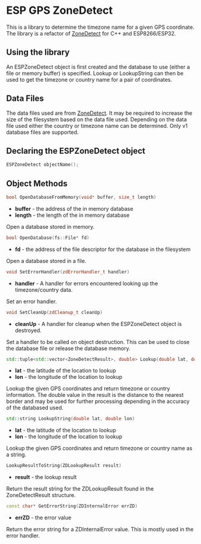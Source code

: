 # ESP GPS ZoneDetect

This is a library to determine the timezone name for a given GPS coordinate. The
library is a refactor of [ZoneDetect](https://github.com/BertoldVdb/ZoneDetect)
for C++ and ESP8266/ESP32.

## Using the library

An ESPZoneDetect object is first created and the database to use (either a file
or memory buffer) is specified. Lookup or LookupString can then be used to get
the timezone or country name for a pair of coordinates.

## Data Files

The data files used are from [ZoneDetect](https://github.com/BertoldVdb/ZoneDetect).
It may be required to increase the size of the filesystem based on the data
file used. Depending on the data file used either the country or timezone name
can be determined. Only v1 database files are supported.

## Declaring the ESPZoneDetect object

```c++
ESPZoneDetect objectName();
```

## Object Methods

```c++
bool OpenDatabaseFromMemory(void* buffer, size_t length)
```

- **buffer** - the address of the in memory database
- **length** - the length of the in memory database

Open a database stored in memory.

```c++
bool OpenDatabase(fs::File* fd)
```

- **fd** - the address of the file descriptor for the database in the filesystem

Open a database stored in a file.

```c++
void SetErrorHandler(zdErrorHandler_t handler)
```

- **handler** - A handler for errors encountered looking up the timezone/country
data.

Set an error handler.

```c++
void SetCleanUp(zdCleanup_t cleanUp)
```

- **cleanUp** - A handler for cleanup when the ESPZoneDetect object is destroyed.

Set a handler to be called on object destruction. This can be used to close the
database file or release the database memory.

```c++
std::tuple<std::vector<ZoneDetectResult>, double> Lookup(double lat, double lon)
```

- **lat** - the latitude of the location to lookup
- **lon** - the longitude of the location to lookup

Lookup the given GPS coordinates and return timezone or country information. The
double value in the result is the distance to the nearest border and may be used
for further processing depending in the accuracy of the databased used.

```c++
std::string LookupString(double lat, double lon)
```

- **lat** - the latitude of the location to lookup
- **lon** - the longitude of the location to lookup

Lookup the given GPS coordinates and return timezone or country name as a string.


```c++
LookupResultToString(ZDLookupResult result)
```

- **result** - the lookup result

Return the result string for the ZDLookupResult found in the ZoneDetectResult
structure.

```c++
const char* GetErrorString(ZDInternalError errZD)
```

- **errZD** - the error value

Return the error string for a ZDInternalError value. This is mostly used in the
error handler.
